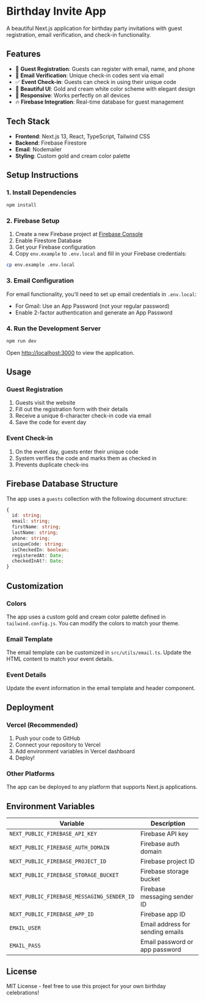 # Birthday Invite App

A beautiful Next.js application for birthday party invitations with guest registration, email verification, and check-in functionality.

## Features

- 🎉 **Guest Registration**: Guests can register with email, name, and phone
- 📧 **Email Verification**: Unique check-in codes sent via email
- ✅ **Event Check-in**: Guests can check in using their unique code
- 🎨 **Beautiful UI**: Gold and cream white color scheme with elegant design
- 📱 **Responsive**: Works perfectly on all devices
- 🔥 **Firebase Integration**: Real-time database for guest management

## Tech Stack

- **Frontend**: Next.js 13, React, TypeScript, Tailwind CSS
- **Backend**: Firebase Firestore
- **Email**: Nodemailer
- **Styling**: Custom gold and cream color palette

## Setup Instructions

### 1. Install Dependencies

```bash
npm install
```

### 2. Firebase Setup

1. Create a new Firebase project at [Firebase Console](https://console.firebase.google.com/)
2. Enable Firestore Database
3. Get your Firebase configuration
4. Copy `env.example` to `.env.local` and fill in your Firebase credentials:

```bash
cp env.example .env.local
```

### 3. Email Configuration

For email functionality, you'll need to set up email credentials in `.env.local`:

- For Gmail: Use an App Password (not your regular password)
- Enable 2-factor authentication and generate an App Password

### 4. Run the Development Server

```bash
npm run dev
```

Open [http://localhost:3000](http://localhost:3000) to view the application.

## Usage

### Guest Registration
1. Guests visit the website
2. Fill out the registration form with their details
3. Receive a unique 6-character check-in code via email
4. Save the code for event day

### Event Check-in
1. On the event day, guests enter their unique code
2. System verifies the code and marks them as checked in
3. Prevents duplicate check-ins

## Firebase Database Structure

The app uses a `guests` collection with the following document structure:

```typescript
{
  id: string;
  email: string;
  firstName: string;
  lastName: string;
  phone: string;
  uniqueCode: string;
  isCheckedIn: boolean;
  registeredAt: Date;
  checkedInAt?: Date;
}
```

## Customization

### Colors
The app uses a custom gold and cream color palette defined in `tailwind.config.js`. You can modify the colors to match your theme.

### Email Template
The email template can be customized in `src/utils/email.ts`. Update the HTML content to match your event details.

### Event Details
Update the event information in the email template and header component.

## Deployment

### Vercel (Recommended)
1. Push your code to GitHub
2. Connect your repository to Vercel
3. Add environment variables in Vercel dashboard
4. Deploy!

### Other Platforms
The app can be deployed to any platform that supports Next.js applications.

## Environment Variables

| Variable | Description |
|----------|-------------|
| `NEXT_PUBLIC_FIREBASE_API_KEY` | Firebase API key |
| `NEXT_PUBLIC_FIREBASE_AUTH_DOMAIN` | Firebase auth domain |
| `NEXT_PUBLIC_FIREBASE_PROJECT_ID` | Firebase project ID |
| `NEXT_PUBLIC_FIREBASE_STORAGE_BUCKET` | Firebase storage bucket |
| `NEXT_PUBLIC_FIREBASE_MESSAGING_SENDER_ID` | Firebase messaging sender ID |
| `NEXT_PUBLIC_FIREBASE_APP_ID` | Firebase app ID |
| `EMAIL_USER` | Email address for sending emails |
| `EMAIL_PASS` | Email password or app password |

## License

MIT License - feel free to use this project for your own birthday celebrations!

